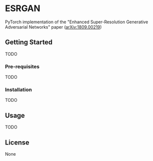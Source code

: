 # ESRGAN
PyTorch implementation of the "Enhanced Super-Resolution Generative Adversarial Networks" paper ([arXiv:1809.00219](https://arxiv.org/pdf/1809.00219v2.pdf))

## Getting Started

TODO

### Pre-requisites

TODO

### Installation

TODO

## Usage

TODO

## License

None